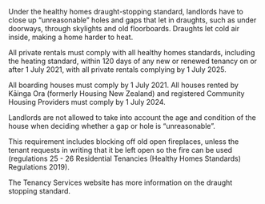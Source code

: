 Under the healthy homes draught-stopping standard, landlords have to close up “unreasonable” holes and gaps that let in draughts, such as under doorways, through skylights and old floorboards. Draughts let cold air inside, making a home harder to heat.

All private rentals must comply with all healthy homes standards, including the heating standard, within 120 days of any new or renewed tenancy on or after 1 July 2021, with all private rentals complying by 1 July 2025.

All boarding houses must comply by 1 July 2021. All houses rented by Kāinga Ora (formerly Housing New Zealand) and registered Community Housing Providers must comply by 1 July 2024.

Landlords are not allowed to take into account the age and condition of the house when deciding whether a gap or hole is “unreasonable”.

This requirement includes blocking off old open fireplaces, unless the tenant requests in writing that it be left open so the fire can be used (regulations 25 - 26 Residential Tenancies (Healthy Homes Standards) Regulations 2019).

The Tenancy Services website has more information on the draught stopping standard.
